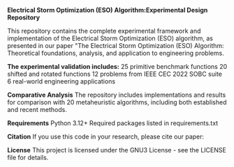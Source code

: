 **Electrical Storm Optimization (ESO) Algorithm:Experimental Design Repository**

This repository contains the complete experimental framework and implementation of the Electrical Storm Optimization (ESO) algorithm, as presented in our paper "The Electrical Storm Optimization (ESO) Algorithm: Theoretical foundations, analysis, and application to engineering problems.

**The experimental validation includes:**
25 primitive benchmark functions
20 shifted and rotated functions
12 problems from IEEE CEC 2022 SOBC suite
6 real-world engineering applications

**Comparative Analysis**
The repository includes implementations and results for comparison with 20 metaheuristic algorithms, including both established and recent methods.

**Requirements**
Python 3.12+
Required packages listed in requirements.txt

**Citation**
If you use this code in your research, please cite our paper:

**License**
This project is licensed under the GNU3 License - see the LICENSE file for details.
